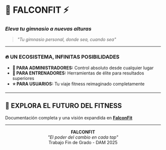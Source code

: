 # 🦅 **FALCONFIT** ⚡
### *Eleva tu gimnasio a nuevas alturas*

> *"Tu gimnasio personal, donde sea, cuando sea"*

---

### 🔥 **UN ECOSISTEMA, INFINITAS POSIBILIDADES**

* **👑 PARA ADMINISTRADORES:** Control absoluto desde cualquier lugar
* **💪 PARA ENTRENADORES:** Herramientas de élite para resultados superiores
* **⭐ PARA USUARIOS:** Tu viaje fitness reimaginado completamente

---

## 🔮 **EXPLORA EL FUTURO DEL FITNESS**

Documentación completa y una visión expandida en [**FalconFit**](https://spot-blender-599.notion.site/FalconFit-Anteproyecto-1c709765661b80608fd1ce0dc778cafa)

---

<p align="center">
<b>FALCONFIT</b><br>
<i>"El poder del cambio en cada tap"</i><br>
Trabajo Fin de Grado - DAM 2025
</p
